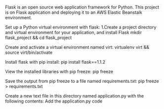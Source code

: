 Flask is an open source web application framework for Python. This project is on Flask application and deploying it to an AWS Elastic Beanstalk environment.

Set up a Python virtual environment with flask:
1.Create a project directory and virtual environment for your application, and install Flask
mkdir flask_project && cd flask_project 

Create and activate a virtual environment named virt:
virtualenv virt && source virt/bin/activate

Install flask with pip install:
pip install flask==1.1.2

View the installed libraries with pip freeze:
pip freeze

Save the output from pip freeze to a file named requirements.txt:
pip freeze > requirements.txt

Create a new text file in this directory named application.py with the following contents:
Add the application.py code 

